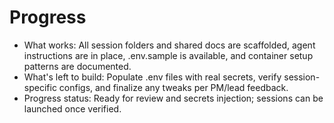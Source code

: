# Progress
 
- What works: All session folders and shared docs are scaffolded, agent instructions are in place, .env.sample is available, and container setup patterns are documented.
- What's left to build: Populate .env files with real secrets, verify session-specific configs, and finalize any tweaks per PM/lead feedback.
- Progress status: Ready for review and secrets injection; sessions can be launched once verified. 